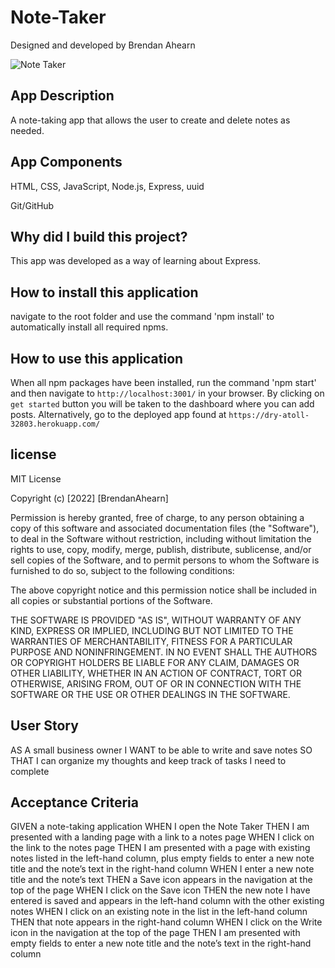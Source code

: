 # Note-Taker

Designed and developed by Brendan Ahearn

![Note Taker](https://github.com/Arcanaut/Note-Taker/blob/main/public/assets/thumbnail.png)
## App Description
A note-taking app that allows the user to create and delete notes as needed.

## App Components
HTML,
CSS,
JavaScript,
Node.js,
Express,
uuid

Git/GitHub
## Why did I build this project?
This app was developed as a way of learning about Express.

## How to install this application
navigate to the root folder and use the command 'npm install' to automatically install all required npms.
## How to use this application
When all npm packages have been installed, run the command 'npm start' and then navigate to `http://localhost:3001/` in your browser.
By clicking on `get started` button you will be taken to the dashboard where you can add posts. Alternatively, go to the deployed app found at `https://dry-atoll-32803.herokuapp.com/`
## license
MIT License

Copyright (c) [2022] [BrendanAhearn]

Permission is hereby granted, free of charge, to any person obtaining a copy of this software and associated documentation files (the "Software"), to deal in the Software without restriction, including without limitation the rights to use, copy, modify, merge, publish, distribute, sublicense, and/or sell copies of the Software, and to permit persons to whom the Software is furnished to do so, subject to the following conditions:

The above copyright notice and this permission notice shall be included in all copies or substantial portions of the Software.

THE SOFTWARE IS PROVIDED "AS IS", WITHOUT WARRANTY OF ANY KIND, EXPRESS OR IMPLIED, INCLUDING BUT NOT LIMITED TO THE WARRANTIES OF MERCHANTABILITY, FITNESS FOR A PARTICULAR PURPOSE AND NONINFRINGEMENT. IN NO EVENT SHALL THE AUTHORS OR COPYRIGHT HOLDERS BE LIABLE FOR ANY CLAIM, DAMAGES OR OTHER LIABILITY, WHETHER IN AN ACTION OF CONTRACT, TORT OR OTHERWISE, ARISING FROM, OUT OF OR IN CONNECTION WITH THE SOFTWARE OR THE USE OR OTHER DEALINGS IN THE SOFTWARE.

## User Story
AS A small business owner
I WANT to be able to write and save notes
SO THAT I can organize my thoughts and keep track of tasks I need to complete

## Acceptance Criteria
GIVEN a note-taking application
WHEN I open the Note Taker
THEN I am presented with a landing page with a link to a notes page
WHEN I click on the link to the notes page
THEN I am presented with a page with existing notes listed in the left-hand column, plus empty fields to enter a new note title and the note’s text in the right-hand column
WHEN I enter a new note title and the note’s text
THEN a Save icon appears in the navigation at the top of the page
WHEN I click on the Save icon
THEN the new note I have entered is saved and appears in the left-hand column with the other existing notes
WHEN I click on an existing note in the list in the left-hand column
THEN that note appears in the right-hand column
WHEN I click on the Write icon in the navigation at the top of the page
THEN I am presented with empty fields to enter a new note title and the note’s text in the right-hand column
